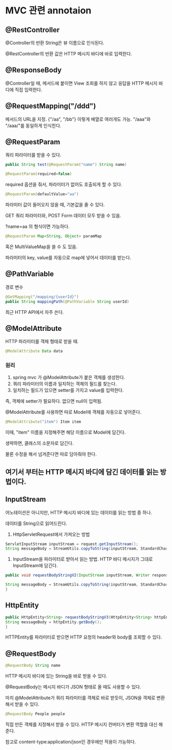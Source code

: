 # MVC 관련 annotaion

## @RestController
@Controller의 반환 String은 뷰 이름으로 인식된다. 

@RestController의 반환 값은 HTTP 메시지 바디에 바로 입력한다. 

## @ResponseBody
@Controller일 때, 
메서드에 붙이면 View 조회를 하지 않고 응답을 HTTP 메시지 바디에 직접 입력한다. 

## @RequestMapping("/ddd")
메서드의 URL을 지정.
{"/aa", "/bb"}  이렇게 배열로 여러개도 가능.
"/aaa"와 "/aaa/"를 동일하게 인식힌다. 

## @RequestParam
쿼리 파라미터를 받을 수 있다.
~~~java
public String test(@RequestParam("name") String name)
~~~

~~~java
@RequestParam(required=false)
~~~
required 옵션을 줘서, 파라미터가 없어도 호출되게 할 수 있다. 

~~~java
@RequestParam(defaultValue="aa")
~~~
파라미터 값이 들어오지 않을 때, 기본값을 줄 수 있다. 


GET 쿼리 파라미터와, POST Form 데이터 모두 받을 수 있음.

?name=aa 의 형식이면 가능하다. 

~~~java
@RequestParam Map<String, Object> paramMap
~~~
혹은 MultiValueMap을 쓸 수 도 있음. 

파라미터의 key, value를 자동으로 map에 넣어서 데이터를 받는다. 

## @PathVariable
경로 변수

~~~java
@GetMapping("/mapping/{userId}")
public String mappingPath(@PathVariable String userId)
~~~

최근 HTTP API에서 자주 쓴다. 


## @ModelAttribute

HTTP 파라미터를 객체 형태로 받을 때.

~~~java
@ModelAttribute Data data
~~~

### 원리
1. spring mvc 가 @ModelAttribute가 붙은 객체를 생성한다. 
2. 쿼리 파라미터의 이름과 일치하는 객체의 필드를 찾는다.
3. 일치하는 필드가 있으면 setter를 가지고 value를 입력한다. 

즉, 객체에 setter가 필요하다. 없으면 null이 입력됨.

@ModelAttribute를 사용하면 따로 Model에 객체를 자동으로 넣어준다. 

~~~java
@ModelAttribute("item") Item item
~~~
이때, "item" 이름을 지정해주면 해당 이름으로 Model에 담긴다.

생략하면, 클래스의 소문자로 담긴다.

물론 수정을 해서 넘겨준다면 따로 담아줘야 한다. 

## 여기서 부터는 HTTP 메시지 바디에 담긴 데이터를 읽는 방법이다. 

## InputStream

어노테이션은 아니지만, HTTP 메시지 바디에 있는 데이터를 읽는 방법 중 하나.

데이터를 String으로 읽어드린다. 

1. HttpServletRequest에서 가져오는 방법
~~~java
ServletInputStream inputStream = request.getInputStream();
String messageBody = StreamUtils.copyToString(inputStream, StandardCharsets.UTF_8);
~~~

1. InputStream을 파라미터로 받아서 읽는 방법. HTTP 바디 메시지가 그대로 InputStream에 담긴다.
~~~java
public void requestBodyStringV2(InputStream inputStream, Writer responseWriter) throws IOException {

String messageBody = StreamUtils.copyToString(inputStream, StandardCharsets.UTF_8);
}
~~~

## HttpEntity

~~~java
public HttpEntity<String> requestBodyStringV3(HttpEntity<String> httpEntity) {
String messageBody = httpEntity.getBody();
}
~~~

HTTPEntity를 파라미터로 받으면 HTTP 요청의 header와 body를 조회할 수 있다. 

## @RequestBody

~~~java
@RequestBody String name
~~~

HTTP 메시지 바디에 있는 String을 바로 받을 수 있다. 

@RequestBody는 메시지 바디가 JSON 형태로 올 때도 사용할 수 있다. 

마치 @ModelAttribute가 쿼리 파라미터를 객체로 바로 받듯이, JSON을 객체로 변환해서 받을 수 있다. 

~~~java
@RequestBody People people
~~~
직접 만든 객체를 지정해서 받을 수 있다.
HTTP 메시지 컨버터가 변환 역할을 대신 해준다.

참고로 content-type:application/json인 경우에만 적용이 가능하다.

